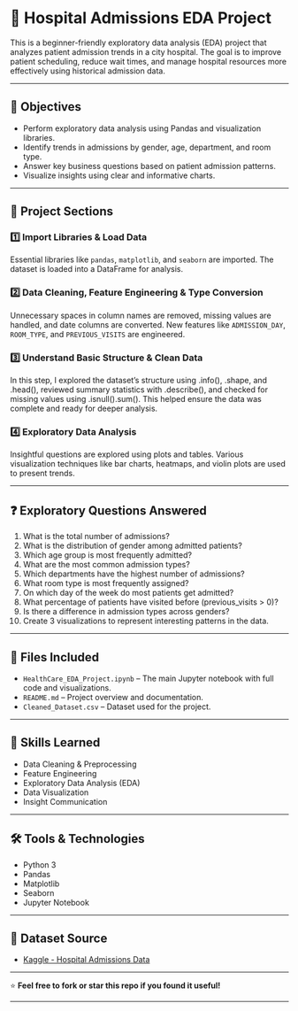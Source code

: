 # 🏥 Hospital Admissions EDA Project

This is a beginner-friendly exploratory data analysis (EDA) project that analyzes patient admission trends in a city hospital. The goal is to improve patient scheduling, reduce wait times, and manage hospital resources more effectively using historical admission data.

---

## 🎯 Objectives

* Perform exploratory data analysis using Pandas and visualization libraries.
* Identify trends in admissions by gender, age, department, and room type.
* Answer key business questions based on patient admission patterns.
* Visualize insights using clear and informative charts.

---

## 🧱 Project Sections

### 1️⃣ Import Libraries & Load Data

Essential libraries like `pandas`, `matplotlib`, and `seaborn` are imported. The dataset is loaded into a DataFrame for analysis.

### 2️⃣ Data Cleaning, Feature Engineering & Type Conversion

Unnecessary spaces in column names are removed, missing values are handled, and date columns are converted. New features like `ADMISSION_DAY`, `ROOM_TYPE`, and `PREVIOUS_VISITS` are engineered.

### 3️⃣ Understand Basic Structure & Clean Data

In this step, I explored the dataset’s structure using .info(), .shape, and .head(), reviewed summary statistics with .describe(), and checked for missing values using .isnull().sum(). This helped ensure the data was complete and ready for deeper analysis.

### 4️⃣ Exploratory Data Analysis

Insightful questions are explored using plots and tables. Various visualization techniques like bar charts, heatmaps, and violin plots are used to present trends.

---

## ❓ Exploratory Questions Answered

1. What is the total number of admissions?
2. What is the distribution of gender among admitted patients?
3. Which age group is most frequently admitted?
4. What are the most common admission types?
5. Which departments have the highest number of admissions?
6. What room type is most frequently assigned?
7. On which day of the week do most patients get admitted?
8. What percentage of patients have visited before (previous\_visits > 0)?
9. Is there a difference in admission types across genders?
10. Create 3 visualizations to represent interesting patterns in the data.

---

## 📁 Files Included

* `HealthCare_EDA_Project.ipynb` – The main Jupyter notebook with full code and visualizations.
* `README.md` – Project overview and documentation.
* `Cleaned_Dataset.csv` – Dataset used for the project.

---

## 🧠 Skills Learned

* Data Cleaning & Preprocessing
* Feature Engineering
* Exploratory Data Analysis (EDA)
* Data Visualization
* Insight Communication

---

## 🛠️ Tools & Technologies

* Python 3
* Pandas
* Matplotlib
* Seaborn
* Jupyter Notebook

---

## 📌 Dataset Source

* [Kaggle - Hospital Admissions Data](https://www.kaggle.com/datasets/ashishsahani/hospital-admissions-data)

---

⭐ **Feel free to fork or star this repo if you found it useful!**

---
